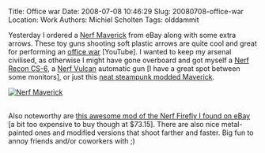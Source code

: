 Title: Office war
Date: 2008-07-08 10:46:29
Slug: 20080708-office-war
Location: Work
Authors: Michiel Scholten
Tags: olddammit

<p>Yesterday I ordered a <a href="http://aquariusoft.org/gallery/v/photographs/random_pics/nerf_maverick.html">Nerf Maverick</a> from eBay along with some extra arrows. These toy guns shooting soft plastic arrows are quite cool and great for performing an <a href="http://www.youtube.com/watch?v=pVKnF26qFFM">office war</a> [YouTube]. I wanted to keep  my arsenal civilised, as otherwise I might have gone overboard and got myself a <a href="http://flickr.com/photos/animakitty/2198911894/">Nerf Recon CS-6</a>, a <a href="http://flickr.com/photos/animakitty/2295046319/in/set-72157600222350486/">Nerf Vulcan</a> automatic gun [I have a great spot between some monitors], or just this <a href="http://flickr.com/photos/animakitty/2126244867/in/set-72157600222350486/">neat steampunk modded Maverick</a>.</p>

<div class="content-image"><div><a href="http://aquariusoft.org/gallery/v/photographs/random_pics/nerf_maverick.html"><img title="Nerf Maverick" src="http://aquariusoft.org/gallery/d/5431-3/nerf_maverick" alt="Nerf Maverick" /></a></div></div>
<br style="clear: both;" />

<p>Also noteworthy are <a href="http://aquariusoft.org/gallery/v/photographs/random_pics/AirshipCaptain2.html">this awesome mod of the Nerf Firefly I found on eBay</a> [a bit too expensive to buy though at $73.15]. There are also nice metal-painted ones and modified versions that shoot farther and faster. Big fun to annoy friends and/or coworkers with ;)</p>